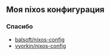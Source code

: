 ## Моя nixos конфигурация

### Спасибо
* [balsoft/nixos-config](https://github.com/balsoft/nixos-config)
* [vyorkin/nixos-config](https://github.com/vyorkin/nixos-config)